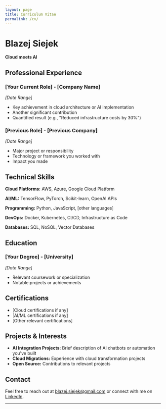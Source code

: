 ```yaml
---
layout: page
title: Curriculum Vitae
permalink: /cv/
---
```


# Blazej Siejek
**Cloud meets AI**

## Professional Experience

### [Your Current Role] - [Company Name]
*[Date Range]*

- Key achievement in cloud architecture or AI implementation
- Another significant contribution
- Quantified result (e.g., "Reduced infrastructure costs by 30%")

### [Previous Role] - [Previous Company]
*[Date Range]*

- Major project or responsibility
- Technology or framework you worked with
- Impact you made

## Technical Skills

**Cloud Platforms:** AWS, Azure, Google Cloud Platform

**AI/ML:** TensorFlow, PyTorch, Scikit-learn, OpenAI APIs

**Programming:** Python, JavaScript, [other languages]

**DevOps:** Docker, Kubernetes, CI/CD, Infrastructure as Code

**Databases:** SQL, NoSQL, Vector Databases

## Education

### [Your Degree] - [University]
*[Date Range]*

- Relevant coursework or specialization
- Notable projects or achievements

## Certifications

- [Cloud certifications if any]
- [AI/ML certifications if any]
- [Other relevant certifications]

## Projects & Interests

- **AI Integration Projects:** Brief description of AI chatbots or automation you've built
- **Cloud Migrations:** Experience with cloud transformation projects
- **Open Source:** Contributions to relevant projects

## Contact

Feel free to reach out at [blazej.siejek@gmail.com](mailto:blazej.siejek@gmail.com) or connect with me on [LinkedIn](https://www.linkedin.com/in/blazejsiejek/).

---